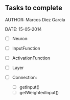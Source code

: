 ## Tasks to complete

AUTHOR: Marcos Díez García 

DATE: 15-05-2014


- [ ] Neuron

- [ ] InputFunction

- [ ] ActivationFunction

- [ ] Layer

- [ ] Connection:
	
	- [ ] getInput()
	- [ ] getWeightedInput()
